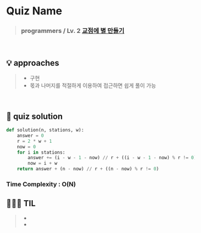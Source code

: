 # Quiz Name
> ### programmers / Lv. 2 <a href = "https://school.programmers.co.kr/learn/courses/30/lessons/87377"> 교점에 별 만들기 </a>

<br>

## 💡 approaches
>  - 구현
>  - 몫과 나머지를 적절하게 이용하여 접근하면 쉽게 풀이 가능

<br>

## 🔑 quiz solution

```py
def solution(n, stations, w):
    answer = 0
    r = 2 * w + 1
    now = 0
    for i in stations:
        answer += (i - w - 1 - now) // r + ((i - w - 1 - now) % r != 0)
        now = i + w
    return answer + (n - now) // r + ((n - now) % r != 0)
```
### Time Complexity : O(N)
## 👩🏻‍🏫 TIL
>  -
>  -
